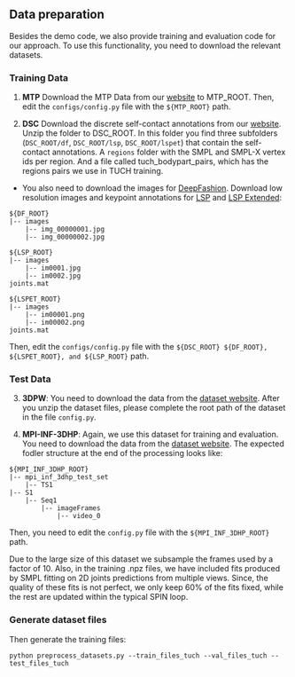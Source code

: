 ## Data preparation
Besides the demo code, we also provide training and evaluation code for our approach. To use this functionality, you need to download the relevant datasets.

### Training Data
1. **MTP** Download the MTP Data from our [website](https://tuch.is.tue.mpg.de) to MTP_ROOT. 
Then, edit the ```configs/config.py``` file with the ```${MTP_ROOT}``` path.

2. **DSC** Download the discrete self-contact annotations from our [website](https://tuch.is.tue.mpg.de). Unzip the folder to DSC_ROOT.
In this folder you find three subfolders (`DSC_ROOT/df`, `DSC_ROOT/lsp`, `DSC_ROOT/lspet`) that contain the self-contact annotations. A `regions` folder with the SMPL and SMPL-X vertex ids per region. And a file called tuch_bodypart_pairs, which has the regions pairs we use in TUCH training.

- You also need to download the images for [DeepFashion](http://mmlab.ie.cuhk.edu.hk/projects/DeepFashion.html). Download low resolution images and keypoint annotations for [LSP](https://dbcollection.readthedocs.io/en/latest/datasets/leeds_sports_pose.html) and [LSP Extended](https://dbcollection.readthedocs.io/en/latest/datasets/leeds_sports_pose_extended.html):
```
${DF_ROOT}
|-- images
    |-- img_00000001.jpg
    |-- img_00000002.jpg
```
```
${LSP_ROOT}
|-- images
    |-- im0001.jpg
    |-- im0002.jpg
joints.mat
```
```
${LSPET_ROOT}
|-- images
    |-- im00001.png
    |-- im00002.png
joints.mat
```

Then, edit the ```configs/config.py``` file with the ```${DSC_ROOT} ${DF_ROOT}, ${LSPET_ROOT}, and ${LSP_ROOT}``` path.


### Test Data
3. **3DPW**: You need to download the data from the [dataset website](https://virtualhumans.mpi-inf.mpg.de/3DPW/). After you unzip the dataset files, please complete the root path of the dataset in the file ```config.py```.

4. **MPI-INF-3DHP**: Again, we use this dataset for training and evaluation. You need to download the data from the [dataset website](http://gvv.mpi-inf.mpg.de/3dhp-dataset). The expected fodler structure at the end of the processing looks like:
```
${MPI_INF_3DHP_ROOT}
|-- mpi_inf_3dhp_test_set
    |-- TS1
|-- S1
    |-- Seq1
        |-- imageFrames
            |-- video_0
```
Then, you need to edit the ```config.py``` file with the ```${MPI_INF_3DHP_ROOT}``` path.

Due to the large size of this dataset we subsample the frames used by a factor of 10. Also, in the training .npz files, we have included fits produced by SMPL fitting on 2D joints predictions from multiple views. Since, the quality of these fits is not perfect, we only keep 60% of the fits fixed, while the rest are updated within the typical SPIN loop.

### Generate dataset files
Then generate the training files:
```
python preprocess_datasets.py --train_files_tuch --val_files_tuch --test_files_tuch
```
